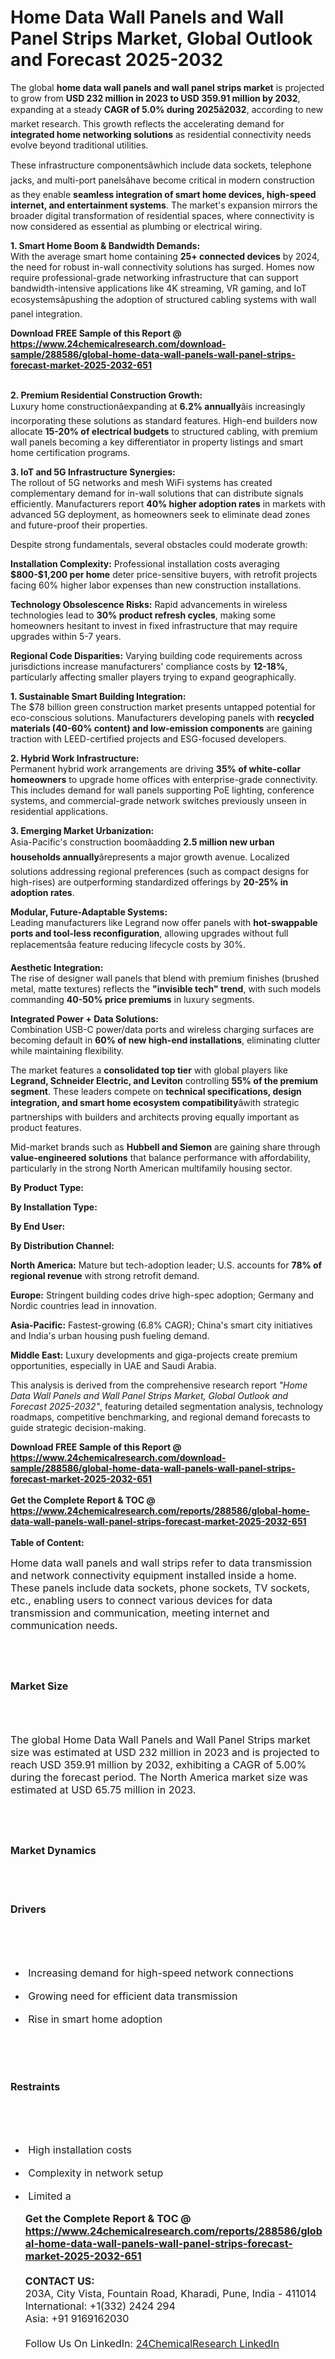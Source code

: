 <h1>Home Data Wall Panels and Wall Panel Strips Market, Global Outlook and Forecast 2025-2032</h1><p>The global <strong>home data wall panels and wall panel strips market</strong> is projected to grow from <strong>USD 232 million in 2023 to USD 359.91 million by 2032</strong>, expanding at a steady <strong>CAGR of 5.0% during 2025â2032</strong>, according to new market research. This growth reflects the accelerating demand for <strong>integrated home networking solutions</strong> as residential connectivity needs evolve beyond traditional utilities.</p><p>These infrastructure componentsâwhich include data sockets, telephone jacks, and multi-port panelsâhave become critical in modern construction as they enable <strong>seamless integration of smart home devices, high-speed internet, and entertainment systems</strong>. The market's expansion mirrors the broader digital transformation of residential spaces, where connectivity is now considered as essential as plumbing or electrical wiring.</p><p><strong>1. Smart Home Boom &amp; Bandwidth Demands:</strong><br>
With the average smart home containing <strong>25+ connected devices</strong> by 2024, the need for robust in-wall connectivity solutions has surged. Homes now require professional-grade networking infrastructure that can support bandwidth-intensive applications like 4K streaming, VR gaming, and IoT ecosystemsâpushing the adoption of structured cabling systems with wall panel integration.</p><div><b>Download FREE Sample of this Report @ 
            <a href="https://www.24chemicalresearch.com/download-sample/288586/global-home-data-wall-panels-wall-panel-strips-forecast-market-2025-2032-651">
            https://www.24chemicalresearch.com/download-sample/288586/global-home-data-wall-panels-wall-panel-strips-forecast-market-2025-2032-651</a></b></div><br><p><strong>2. Premium Residential Construction Growth:</strong><br>
Luxury home constructionâexpanding at <strong>6.2% annually</strong>âis increasingly incorporating these solutions as standard features. High-end builders now allocate <strong>15-20% of electrical budgets</strong> to structured cabling, with premium wall panels becoming a key differentiator in property listings and smart home certification programs.</p><p><strong>3. IoT and 5G Infrastructure Synergies:</strong><br>
The rollout of 5G networks and mesh WiFi systems has created complementary demand for in-wall solutions that can distribute signals efficiently. Manufacturers report <strong>40% higher adoption rates</strong> in markets with advanced 5G deployment, as homeowners seek to eliminate dead zones and future-proof their properties.</p><p>Despite strong fundamentals, several obstacles could moderate growth:</p><p><strong>Installation Complexity:</strong> Professional installation costs averaging <strong>$800-$1,200 per home</strong> deter price-sensitive buyers, with retrofit projects facing 60% higher labor expenses than new construction installations.</p><p><strong>Technology Obsolescence Risks:</strong> Rapid advancements in wireless technologies lead to <strong>30% product refresh cycles</strong>, making some homeowners hesitant to invest in fixed infrastructure that may require upgrades within 5-7 years.</p><p><strong>Regional Code Disparities:</strong> Varying building code requirements across jurisdictions increase manufacturers' compliance costs by <strong>12-18%</strong>, particularly affecting smaller players trying to expand geographically.</p><p><strong>1. Sustainable Smart Building Integration:</strong><br>
The $78 billion green construction market presents untapped potential for eco-conscious solutions. Manufacturers developing panels with <strong>recycled materials (40-60% content) and low-emission components</strong> are gaining traction with LEED-certified projects and ESG-focused developers.</p><p><strong>2. Hybrid Work Infrastructure:</strong><br>
Permanent hybrid work arrangements are driving <strong>35% of white-collar homeowners</strong> to upgrade home offices with enterprise-grade connectivity. This includes demand for wall panels supporting PoE lighting, conference systems, and commercial-grade network switches previously unseen in residential applications.</p><p><strong>3. Emerging Market Urbanization:</strong><br>
Asia-Pacific's construction boomâadding <strong>2.5 million new urban households annually</strong>ârepresents a major growth avenue. Localized solutions addressing regional preferences (such as compact designs for high-rises) are outperforming standardized offerings by <strong>20-25% in adoption rates</strong>.</p><p><strong>Modular, Future-Adaptable Systems:</strong><br>
	Leading manufacturers like Legrand now offer panels with <strong>hot-swappable ports and tool-less reconfiguration</strong>, allowing upgrades without full replacementsâa feature reducing lifecycle costs by 30%.</p><p><strong>Aesthetic Integration:</strong><br>
	The rise of designer wall panels that blend with premium finishes (brushed metal, matte textures) reflects the <strong>"invisible tech" trend</strong>, with such models commanding <strong>40-50% price premiums</strong> in luxury segments.</p><p><strong>Integrated Power + Data Solutions:</strong><br>
	Combination USB-C power/data ports and wireless charging surfaces are becoming default in <strong>60% of new high-end installations</strong>, eliminating clutter while maintaining flexibility.</p><p>The market features a <strong>consolidated top tier</strong> with global players like <strong>Legrand, Schneider Electric, and Leviton</strong> controlling <strong>55% of the premium segment</strong>. These leaders compete on <strong>technical specifications, design integration, and smart home ecosystem compatibility</strong>âwith strategic partnerships with builders and architects proving equally important as product features.</p><p>Mid-market brands such as <strong>Hubbell and Siemon</strong> are gaining share through <strong>value-engineered solutions</strong> that balance performance with affordability, particularly in the strong North American multifamily housing sector.</p><p><strong>By Product Type:</strong></p><p><strong>By Installation Type:</strong></p><p><strong>By End User:</strong></p><p><strong>By Distribution Channel:</strong></p><p><strong>North America:</strong> Mature but tech-adoption leader; U.S. accounts for <strong>78% of regional revenue</strong> with strong retrofit demand.</p><p><strong>Europe:</strong> Stringent building codes drive high-spec adoption; Germany and Nordic countries lead in innovation.</p><p><strong>Asia-Pacific:</strong> Fastest-growing (6.8% CAGR); China's smart city initiatives and India's urban housing push fueling demand.</p><p><strong>Middle East:</strong> Luxury developments and giga-projects create premium opportunities, especially in UAE and Saudi Arabia.</p><p>This analysis is derived from the comprehensive research report <em>"Home Data Wall Panels and Wall Panel Strips Market, Global Outlook and Forecast 2025-2032"</em>, featuring detailed segmentation analysis, technology roadmaps, competitive benchmarking, and regional demand forecasts to guide strategic decision-making.</p><div><b>Download FREE Sample of this Report @ 
            <a href="https://www.24chemicalresearch.com/download-sample/288586/global-home-data-wall-panels-wall-panel-strips-forecast-market-2025-2032-651">
            https://www.24chemicalresearch.com/download-sample/288586/global-home-data-wall-panels-wall-panel-strips-forecast-market-2025-2032-651</a></b></div><br><div><b>Get the Complete Report & TOC @ 
            <a href="https://www.24chemicalresearch.com/reports/288586/global-home-data-wall-panels-wall-panel-strips-forecast-market-2025-2032-651">
            https://www.24chemicalresearch.com/reports/288586/global-home-data-wall-panels-wall-panel-strips-forecast-market-2025-2032-651</a></b></div><br>
            <b>Table of Content:</b><p><p><span style="font-size:16px">Home data wall panels and wall strips refer to data transmission and network connectivity equipment installed inside a home. These panels include data sockets, phone sockets, TV sockets, etc., enabling users to connect various devices for data transmission and communication, meeting internet and communication needs.</span></p><br />
<br />
<h2><span style="font-size:16px"><strong>Market Size</strong></span></h2><br />
<br />
<p><span style="font-size:16px">The global Home Data Wall Panels and Wall Panel Strips market size was estimated at USD 232 million in 2023 and is projected to reach USD 359.91 million by 2032, exhibiting a CAGR of 5.00% during the forecast period. The North America market size was estimated at USD 65.75 million in 2023.</span></p><br />
<br />
<h2><span style="font-size:16px"><strong>Market Dynamics</strong></span></h2><br />
<br />
<h3><span style="font-size:16px"><strong>Drivers</strong></span></h3><br />
<br />
<ul><br />
	<li><span style="font-size:16px"> Increasing demand for high-speed network connections</span></li><br />
	<li><span style="font-size:16px"> Growing need for efficient data transmission</span></li><br />
	<li><span style="font-size:16px"> Rise in smart home adoption</span></li><br />
</ul><br />
<br />
<h3><span style="font-size:16px"><strong>Restraints</strong></span></h3><br />
<br />
<ul><br />
	<li><span style="font-size:16px"> High installation costs</span></li><br />
	<li><span style="font-size:16px"> Complexity in network setup</span></li><br />
	<li><span style="font-size:16px"> Limited a</p><div><b>Get the Complete Report & TOC @ 
            <a href="https://www.24chemicalresearch.com/reports/288586/global-home-data-wall-panels-wall-panel-strips-forecast-market-2025-2032-651">
            https://www.24chemicalresearch.com/reports/288586/global-home-data-wall-panels-wall-panel-strips-forecast-market-2025-2032-651</a></b></div><br><b>CONTACT US:</b><br>
            203A, City Vista, Fountain Road, Kharadi, Pune, India - 411014<br>
            International: +1(332) 2424 294<br>
            Asia: +91 9169162030 <br><br>
            Follow Us On LinkedIn: <a href="https://www.linkedin.com/company/24chemicalresearch/">24ChemicalResearch LinkedIn</a>